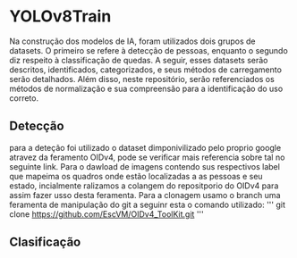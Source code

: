 # YOLOv8Train
Na construção dos modelos de IA, foram utilizados dois grupos de datasets. O primeiro se refere à detecção de pessoas, enquanto o segundo diz respeito à classificação de quedas. A seguir, esses datasets serão descritos, identificados, categorizados, e seus métodos de carregamento serão detalhados. Além disso, neste repositório, serão referenciados os métodos de normalização e sua compreensão para a identificação do uso correto.
## Detecção
para a deteção foi utilizado o dataset dimponivilizado pelo proprio google atravez da feramento OIDv4, pode se verificar mais referencia sobre tal no seguinte link. Para o dawload de imagens contendo sus respectivos label que mapeima os quadros onde estão localizadas a as pessoas e seu estado, incialmente ralizamos a colangem do repositporio do OIDv4 para assim fazer usso desta feramenta. Para a clonagem usamo o branch uma feramenta de manipulação do git a seguinr esta o comando utilizado: 
'''
git clone https://github.com/EscVM/OIDv4_ToolKit.git
'''

## Clasificação
